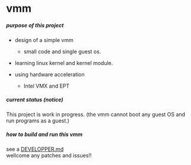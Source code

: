 # vmm

##### purpose of this project
- design of a simple vmm
    - small code and single guest os.

- learning linux kernel and kernel module.

- using hardware acceleration
    - Intel VMX and EPT

##### current status (notice)
This project is work in progress. (the vmm cannot boot any guest OS and run programs as a guest.)

##### how to build and run this vmm
see a [DEVELOPPER.md](./DEVELOPPER.md)  
wellcome any patches and issues!!
